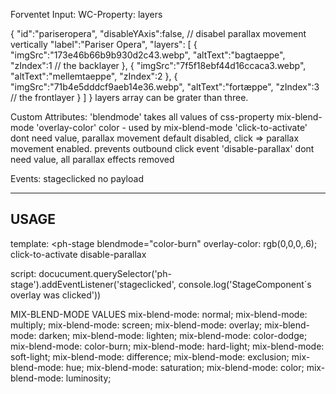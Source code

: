 Forventet Input:
WC-Property: layers

{
"id":"pariseropera",
"disableYAxis":false, // disabel parallax movement vertically
"label":"Pariser Opera",
"layers": [
{
"imgSrc":"173e46b66b9b930d2c43.webp",
"altText":"bagtaeppe",
"zIndex":1 // the backlayer
},
{
"imgSrc":"7f5f18ebf44d16ccaca3.webp",
"altText":"mellemtaeppe",
"zIndex":2
},
{
"imgSrc":"71b4e5dddcf9aeb14e36.webp",
"altText":"fortæppe",
"zIndex":3 // the frontlayer
}
]
}
layers array can be grater than three.

Custom Attributes:
'blendmode' takes all values of css-property mix-blend-mode
'overlay-color' color - used by mix-blend-mode
'click-to-activate' dont need value, parallax movement default disabled, click => parallax movement enabled.
prevents outbound click event
'disable-parallax' dont need value, all parallax effects removed

Events:
stageclicked no payload

---

## USAGE

template:
<ph-stage
blendmode="color-burn"
overlay-color: rgb(0,0,0,.6);
click-to-activate
disable-parallax

> </ph-stage>

script:
docucument.querySelector('ph-stage').addEventListener('stageclicked', console.log('StageComponent´s overlay was clicked'))

MIX-BLEND-MODE VALUES
mix-blend-mode: normal;
mix-blend-mode: multiply;
mix-blend-mode: screen;
mix-blend-mode: overlay;
mix-blend-mode: darken;
mix-blend-mode: lighten;
mix-blend-mode: color-dodge;
mix-blend-mode: color-burn;
mix-blend-mode: hard-light;
mix-blend-mode: soft-light;
mix-blend-mode: difference;
mix-blend-mode: exclusion;
mix-blend-mode: hue;
mix-blend-mode: saturation;
mix-blend-mode: color;
mix-blend-mode: luminosity;

